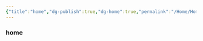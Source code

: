 ```yaml
---
{"title":"home","dg-publish":true,"dg-home":true,"permalink":"/Home/Home/","tags":["gardenEntry"],"dgPassFrontmatter":true}
---
```



### home


